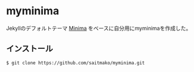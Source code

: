 # myminima

Jekyllのデフォルトテーマ [Minima](https://github.com/jekyll/minima) をベースに自分用にmyminimaを作成した。

## インストール

    $ git clone https://github.com/saitmako/myminima.git
